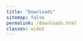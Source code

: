 ```yaml
---
title: "Downloads"
sitemap: false
permalink: /downloads.html
classes: wide2
---
```


<div id="listing"></div>

<script type="text/javascript" src="https://ajax.googleapis.com/ajax/libs/jquery/3.1.1/jquery.min.js"></script>
<script type="text/javascript">
    var S3BL_IGNORE_PATH = true;
     // var BUCKET_NAME = 'mobivm';
    var BUCKET_URL = 'https://mobivm.s3.eu-west-3.amazonaws.com';
    var S3B_ROOT_DIR = '';
    // var S3B_SORT = 'DEFAULT';
    // var EXCLUDE_FILE = 'index.html';  // change to array to exclude multiple files
    // var AUTO_TITLE = true;
    // var S3_REGION = 's3'; // for us-east-1
</script>
<!-- From https://rufuspollock.github.io/s3-bucket-listing -->
<script type="text/javascript" src="/assets/js/list.js"></script>
